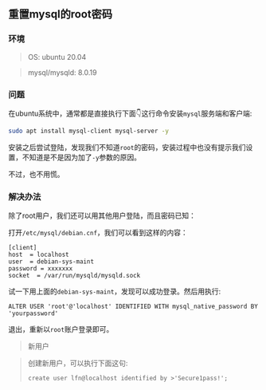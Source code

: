 ## 重置mysql的root密码

### 环境
> OS: ubuntu 20.04

> mysql/mysqld: 8.0.19

### 问题
在ubuntu系统中，通常都是直接执行下面👇这行命令安装`mysql`服务端和客户端:
```bash
sudo apt install mysql-client mysql-server -y
```

安装之后尝试登陆，发现我们不知道`root`的密码，安装过程中也没有提示我们设置，不知道是不是因为加了`-y`参数的原因。

不过，也不用慌。

### 解决办法

除了root用户，我们还可以用其他用户登陆，而且密码已知：

打开`/etc/mysql/debian.cnf`，我们可以看到这样的内容：

```
[client]
host  = localhost
user  = debian-sys-maint
password = xxxxxxx
socket  = /var/run/mysqld/mysqld.sock
```

试一下用上面的`debian-sys-maint`，发现可以成功登录。然后用执行:
```mysql
ALTER USER 'root'@'localhost' IDENTIFIED WITH mysql_native_password BY 'yourpassword'
```
退出，重新以`root`账户登录即可。

> 新用户

> 创建新用户，可以执行下面这句:
>```mysql
>create user lfn@localhost identified by >'Secure1pass!';
>```